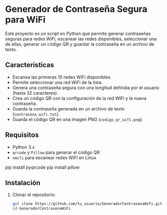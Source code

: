 # Generador de Contraseña Segura para WiFi

Este proyecto es un script en Python que permite generar contraseñas seguras para redes WiFi, escanear las redes disponibles, seleccionar una de ellas, generar un código QR y guardar la contraseña en un archivo de texto.

## Características

- Escanea las primeras 10 redes WiFi disponibles.
- Permite seleccionar una red WiFi de la lista.
- Genera una contraseña segura con una longitud definida por el usuario (hasta 32 caracteres).
- Crea un código QR con la configuración de la red WiFi y la nueva contraseña.
- Guarda la contraseña generada en un archivo de texto (`contrasena_wifi.txt`).
- Guarda el código QR en una imagen PNG (`codigo_qr_wifi.png`).

## Requisitos

- Python 3.x
- `qrcode` y `Pillow` para generar el código QR
- `nmcli` para escanear redes WiFi en Linux
  
pip install pyqrcode pip install pillow

## Instalación

1. Clonar el repositorio:
   ```bash
   git clone https://github.com/tu_usuario/GeneradorContrasenaWiFi.git
   cd GeneradorContrasenaWiFi
